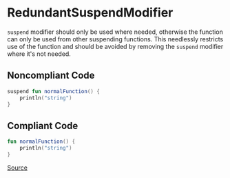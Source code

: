 # RedundantSuspendModifier

`suspend` modifier should only be used where needed, otherwise the function can only be used from other suspending
functions. This needlessly restricts use of the function and should be avoided by removing the `suspend` modifier
where it's not needed.

## Noncompliant Code

```kotlin
suspend fun normalFunction() {
    println("string")
}
```
## Compliant Code

```kotlin
fun normalFunction() {
    println("string")
}
```

[Source](https://detekt.dev/docs/rules/coroutines#redundantsuspendmodifier)
